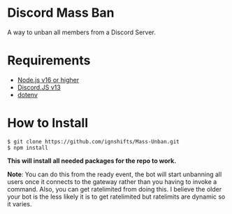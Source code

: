 # Discord Mass Ban

A way to unban all members from a Discord Server.

# Requirements

- [Node.js v16 or higher](https://nodejs.org/en/)
- [Discord.JS v13](https://discord.js.org/#/)
- [dotenv](https://github.com/motdotla/dotenv)

# How to Install 

```
$ git clone https://github.com/ignshifts/Mass-Unban.git
$ npm install 
```
**This will install all needed packages for the repo to work.**

**Note**: You can do this from the ready event, the bot will start unbanning all users once it connects to the gateway rather than you having to invoke a command. Also, you can get ratelimited from doing this. I believe the older your bot is the less likely it is to get ratelimited but ratelimits are dynamic so it varies.
